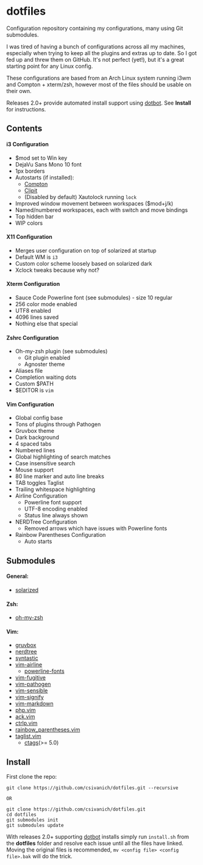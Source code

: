 dotfiles
========

Configuration repository containing my configurations, many using Git submodules.

I was tired of having a bunch of configurations across all my machines, especially when trying to keep all the plugins and extras up to date. So I got fed up and threw them on GitHub. It's not perfect (yet!), but it's a great starting point for any Linux config.

These configurations are based from an Arch Linux system running i3wm and Compton + xterm/zsh, however most of the files should be usable on their own.

Releases 2.0+ provide automated install support using [dotbot](https://github.com/anishathalye/dotbot). See **Install** for instructions.

Contents
-----

#### i3 Configuration

- $mod set to Win key
- DejaVu Sans Mono 10 font
- 1px borders
- Autostarts (if installed):
  - [Compton](https://github.com/chjj/compton)
  - [Clipit](http://sourceforge.net/projects/gtkclipit/)
  - (Disabled by default) Xautolock running `lock`
- Improved window movement between workspaces (\$mod+j/k)
- Named/numbered workspaces, each with switch and move bindings
- Top hidden bar
- WIP colors

#### X11 Configuration

- Merges user configuration on top of solarized at startup
- Default WM is `i3`
- Custom color scheme loosely based on solarized dark
- Xclock tweaks because why not?

#### Xterm Configuration

- Sauce Code Powerline font (see submodules) - size 10 regular
- 256 color mode enabled
- UTF8 enabled
- 4096 lines saved
- Nothing else that special

#### Zshrc Configuration
- Oh-my-zsh plugin (see submodules)
    - Git plugin enabled
    - Agnoster theme
- Aliases file
- Completion waiting dots
- Custom $PATH
- \$EDITOR is `vim`

#### Vim Configuration
- Global config base
- Tons of plugins through Pathogen
- Gruvbox theme
- Dark background
- 4 spaced tabs
- Numbered lines
- Global highlighting of search matches
- Case insensitive search
- Mouse support
- 80 line marker and auto line breaks
- TAB toggles Taglist
- Trailing whitespace highlighting
- Airline Configuration
    - Powerline font support
    - UTF-8 encoding enabled
    - Status line always shown
- NERDTree Configuration
    - Removed arrows which have issues with Powerline fonts
- Rainbow Parentheses Configuration
    - Auto starts

Submodules
-----

#### General:
- [solarized](https://github.com/altercation/solarized)

#### Zsh:
- [oh-my-zsh](https://github.com/robbyrussell/oh-my-zsh)

#### Vim:
- [gruvbox](https://github.com/morhetz/gruvbox)
- [nerdtree](https://github.com/scrooloose/nerdtree)
- [syntastic](https://github.com/scrooloose/syntastic)
- [vim-airline](https://github.com/bling/vim-airline)
  - [powerline-fonts](https://github.com/Lokaltog/powerline-fonts)
- [vim-fugitive](https://github.com/tpope/vim-fugitive)
- [vim-pathogen](https://github.com/tpope/vim-pathogen)
- [vim-sensible](https://github.com/tpope/vim-sensible)
- [vim-signify](https://github.com/mhinz/vim-signify)
- [vim-markdown](https://github.com/tpope/vim-markdown)
- [php.vim](https://github.com/StanAngeloff/php.vim)
- [ack.vim](https://github.com/mileszs/ack.vim)
- [ctrlp.vim](https://github.com/kien/ctrlp.vim)
- [rainbow_parentheses.vim](https://github.com/kien/rainbow_parentheses.vim)
- [taglist.vim](https://github.com/vim-scripts/taglist.vim.git)
  - [ctags](http://ctags.sourceforge.net/)(>= 5.0)

Install
-----

First clone the repo:
```
git clone https://github.com/csivanich/dotfiles.git --recursive

OR

git clone https://github.com/csivanich/dotfiles.git
cd dotfiles
git submodules init
git submodules update
```

With releases 2.0+ supporting [dotbot](https://github.com/anishathalye/dotbot) installs simply run `install.sh` from the **dotfiles** folder and resolve each issue until all the files have linked. Moving the original files is recommended, `mv <config file> <config file>.bak` will do the trick.
